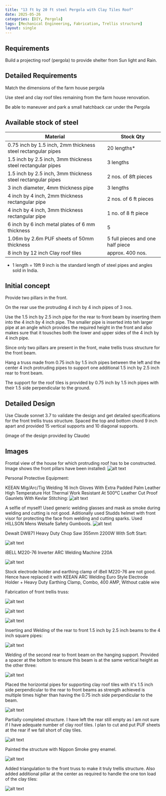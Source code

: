 ```yaml
---
title: "13 ft by 20 ft steel Pergola with Clay Tiles Roof"
date: 2025-05-26
categories: [DIY, Pergola]
tags: [Mechanical Engineering, Fabrication, Trellis structure]
layout: single
---
```


## Requirements

Build a projecting roof (pergola) to provide shelter from Sun light and Rain. 

## Detailed Requirements

Match the dimensions of the farm house pergola

Use steel and clay roof tiles remaining from the farm house renovation.

Be able to maneuver and park a small hatchback car under the Pergola

## Available stock of steel

|Material | Stock Qty |
|---------|-----------|
|0.75 inch by 1.5 inch, 2mm thickness steel rectangular pipes|20 lengths*|
|1.5 inch by 2.5 inch, 3mm thickness steel rectangular pipes|3 lengths|
|1.5 inch by 2.5 inch, 3mm thickness steel rectangular pipes|2 nos. of 8ft pieces|
|3 inch diameter, 4mm thickness pipe| 3 lengths|
|4 inch by 4 inch, 2mm thickness rectangular pipe|2 nos. of 6 ft pieces|
|4 inch by 4 inch, 3mm thickness rectangular pipe|1 no. of 8 ft piece|
|6 inch by 6 inch metal plates of 6 mm thickness| 5|
|1.06m by 2.6m PUF sheets of 50mm thickness |5 full pieces and one half piece|
|8 inch by 12 inch Clay roof tiles | approx. 400 nos.|

* 1 length = 19ft 9 inch is the standard length of steel pipes and angles sold in India.

## Initial concept

Provide two pillars in the front.

On the rear use the protruding 4 inch by 4 inch pipes of 3 nos.

Use the 1.5 inch by 2.5 inch pipe for the rear to front beam by inserting them into the 4 inch by 4 inch pipe. The smaller pipe is inserted into teh larger pipe at an angle which provides the required height in the front and also makes sure that it tousches both the lower and upper sides of the 4 inch by 4 inch pipe.

Since only two pillars are present in the front, make trellis truss structure for the front beam.

Hang a truss made from 0.75 inch by 1.5 inch pipes between the left and the center 4 inch protruding pipes to support one additional 1.5 inch by 2.5 inch rear to front beam.

The support for the roof tiles is provided by 0.75 inch by 1.5 inch pipes with their 1.5 side perpendicular to the ground. 

## Detailed Design 

Use Claude sonnet 3.7 to validate the design and get detailed specifications for the front trellis truss structure. Spaced the top and bottom chord 9 inch apart and provided 15 vertical supports and 10 diagonal supports.

(image of the design provided by Claude)


## Images

Frontal view of the house for which protruding roof has to be constructed. Image shows the front pillars have been installed:
![alt text](/assets/images/2025-06-01-steel-pergola/image1.png)

Personal Protective Equipment:

KEEAN Mig/Arc/Tig Welding 16 Inch Gloves With Extra Padded Palm Leather High Temperature Hot Thermal Work Resistant At 500°C Leather Cut Proof Gaunlets With Kevlar Stitching: 
![alt text](/assets/images/2025-06-01-steel-pergola/image2.png)

A selfie of myself! Used generic welding glasses and mask as smoke during welding and cutting is not good. Aditionally used Studds helmet with front visor for protecting the face from welding and cutting sparks. Used HILLSON Mens Welsafe Safety Gumboots.
![alt text](/assets/images/2025-06-01-steel-pergola/image3.png)

Dewalt DW871 Heavy Duty Chop Saw 355mm 2200W With Soft Start:

![alt text](/assets/images/2025-06-01-steel-pergola/image4.png)

iBELL M220-76 Inverter ARC Welding Machine 220A

![alt text](/assets/images/2025-06-01-steel-pergola/image5.png)

Stock electrode holder and earthing clamp of iBell M220-76 are not good. Hence have replaced it with KEEAN ARC Welding Euro Style Electrode Holder + Heavy Duty Earthing Clamp, Combo, 400 AMP, Without cable wire

Fabrication of front trellis truss:

![alt text](/assets/images/2025-06-01-steel-pergola/image6.png)

![alt text](/assets/images/2025-06-01-steel-pergola/image7.png)

![alt text](/assets/images/2025-06-01-steel-pergola/image8.png)

Inserting and Welding of the rear to front 1.5 inch by 2.5 inch beams to the 4 inch square pipes:

![alt text](/assets/images/2025-06-01-steel-pergola/image9.png)

Welding of the second rear to front beam on the hanging support. Provided a spacer at the bottom to ensure this beam is at the same vertical height as the other three:

![alt text](/assets/images/2025-06-01-steel-pergola/image10.png)

Placed the horizontal pipes for supporting clay roof tiles with it's 1.5 inch side perpendicular to the rear to front beams as strength achieved is multiple times higher than having the 0.75 inch side perpendicular to the beam.

![alt text](/assets/images/2025-06-01-steel-pergola/image11.png)

Partially completed structure. I have left the rear still empty as I am not sure if I have adequate number of clay roof tiles. I plan to cut and put PUF sheets at the rear if we fall short of clay tiles.

![alt text](/assets/images/2025-06-01-steel-pergola/image12.png)

Painted the structure with Nippon Smoke grey enamel.

![alt text](/assets/images/2025-06-01-steel-pergola/image13.jpg)

Added triangulation to the front truss to make it truly trellis structure. Also added additional pillar at the center as required to handle the one ton load of the clay tiles:

![alt text](/assets/images/2025-06-01-steel-pergola/image14.jpg)
